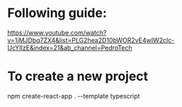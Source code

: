 # Following guide:

https://www.youtube.com/watch?v=1jMJDbq7ZX4&list=PLG2hea2D10bWOR2vE4wIW2clc-UcYIIzE&index=21&ab_channel=PedroTech

# To create a new project

npm create-react-app . --template typescript
